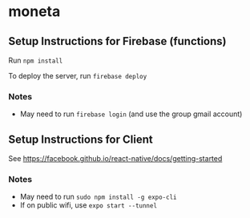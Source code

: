 # moneta

## Setup Instructions for Firebase (functions)
Run `npm install`

To deploy the server, run `firebase deploy`

### Notes
* May need to run `firebase login` (and use the group gmail account)

## Setup Instructions for Client
See https://facebook.github.io/react-native/docs/getting-started

### Notes
  * May need to run `sudo npm install -g expo-cli`
  * If on public wifi, use `expo start --tunnel`
